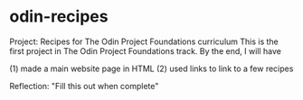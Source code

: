 # odin-recipes
Project: Recipes for The Odin Project Foundations curriculum
This is the first project in The Odin Project Foundations track. By the end, I will have

(1) made a main website page in HTML
(2) used links to link to a few recipes

Reflection:
"Fill this out when complete"
